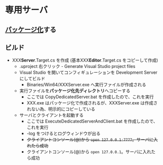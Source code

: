 ﻿# 専用サーバ

## [パッケージ化](https://github.com/horinoh/UE4DedicatedServer/tree/master/Document/Packaging)する

## ビルド
* XXX**Server**.Target.cs を作成 (基本XXX**Editor**.Target.cs をコピーして作成)
  * .uproject 右クリック - Generate Visual Studio project files
  * Visual Studio を開いてコンフィギュレーションを Development Server にしてビルド
    * Binaries/Win64/XXXServer.exe へ実行ファイルが作成される
  * 実行ファイルを**パッケージ化先ディレクトリ**へコピーする
    * ここでは CopyDedicatedServer.bat を作成したので、これを実行
    * XXX.exe はパッケージ化で作成されるが、XXXServer.exe は作成されない為、明示的にコピーしている
  * サーバとクライアントを起動する
    * ここでは ExecuteDedicatedServerAndClient.bat を作成したので、これを実行
    * -log をつけるとログウィンドウが出る
    * ~~クライアントコンソール(@)から `open 127.0.0.1:7777`。サーバに入れたら成功~~
    * クライアントコンソール(@)から `open 127.0.0.1`。サーバに入れたら成功